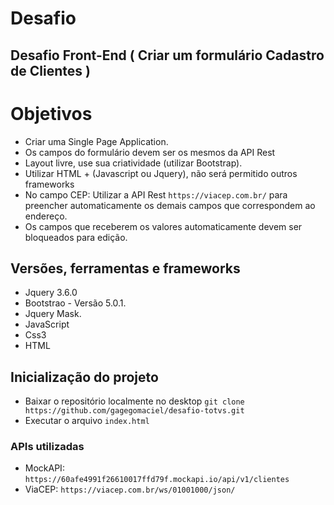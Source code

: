 # Desafio 

## Desafio Front-End ( Criar um formulário Cadastro de Clientes )

# Objetivos
- Criar uma Single Page Application.
- Os campos do formulário devem ser os mesmos da API Rest
- Layout livre, use sua criatividade (utilizar Bootstrap).
- Utilizar HTML + (Javascript ou Jquery), não será permitido outros frameworks
- No campo CEP: Utilizar a API Rest `https://viacep.com.br/` para preencher automaticamente os demais campos que correspondem ao endereço.
- Os campos que receberem os valores automaticamente devem ser bloqueados para edição.

## Versões, ferramentas e frameworks
- Jquery 3.6.0
- Bootstrao - Versão 5.0.1.
- Jquery Mask.
- JavaScript
- Css3
- HTML

## Inicialização do projeto
- Baixar o repositório localmente no desktop `git clone https://github.com/gagegomaciel/desafio-totvs.git`
- Executar o arquivo `index.html`

### APIs utilizadas
- MockAPI: `https://60afe4991f26610017ffd79f.mockapi.io/api/v1/clientes`
- ViaCEP: `https://viacep.com.br/ws/01001000/json/`  
